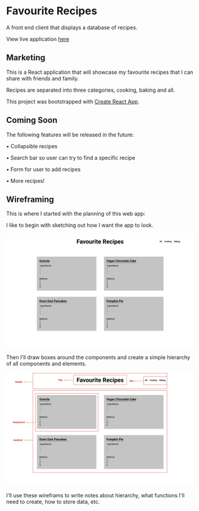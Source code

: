 # Favourite Recipes

A front end client that displays a database of recipes.

View live application [here](https://favourite-recipes.vercel.app/)

## Marketing

This is a React application that will showcase my favourite recipes that I can share with friends and family.

Recipes are separated into three categories, cooking, baking and all.

This project was bootstrapped with [Create React App](https://github.com/facebook/create-react-app).

## Coming Soon

The following features will be released in the future:

• Collapsible recipes

• Search bar so user can try to find a specific recipe

• Form for user to add recipes

• More recipes!

## Wireframing

This is where I started with the planning of this web app:

I like to begin with sketching out how I want the app to look.

<img src="./src/assets/wireframe.png" alt="original wireframe">

Then I'll draw boxes around the components and create a simple hierarchy of all components and elements.

 <img src="./src/assets/wirefram-with-components.png" alt="original wireframe">

I'll use these wireframs to write notes about hierarchy, what functions I'll need to create, how to store data, etc.
